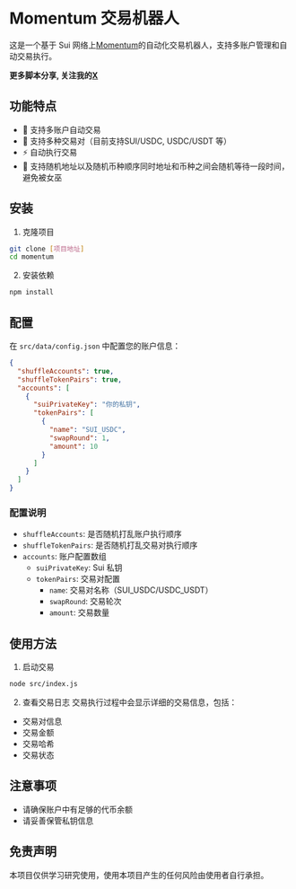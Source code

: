 # Momentum 交易机器人

这是一个基于 Sui 网络上[Momentum](https://app.mmt.finance/leaderboard?refer=K702JN)的自动化交易机器人，支持多账户管理和自动交易执行。

**更多脚本分享, 关注我的[X](https://x.com/0Xiaofan22921)**

## 功能特点

- 🔄 支持多账户自动交易
- 💱 支持多种交易对（目前支持SUI/USDC, USDC/USDT 等）
- ⚡ 自动执行交易
- 🎲 支持随机地址以及随机币种顺序同时地址和币种之间会随机等待一段时间，避免被女巫

## 安装

1. 克隆项目
```bash
git clone [项目地址]
cd momentum
```

2. 安装依赖
```bash
npm install
```

## 配置

在 `src/data/config.json` 中配置您的账户信息：

```json
{
  "shuffleAccounts": true,
  "shuffleTokenPairs": true,
  "accounts": [
    {
      "suiPrivateKey": "你的私钥",
      "tokenPairs": [
        {
          "name": "SUI_USDC",
          "swapRound": 1,
          "amount": 10
        }
      ]
    }
  ]
}
```

### 配置说明

- `shuffleAccounts`: 是否随机打乱账户执行顺序
- `shuffleTokenPairs`: 是否随机打乱交易对执行顺序
- `accounts`: 账户配置数组
  - `suiPrivateKey`: Sui 私钥
  - `tokenPairs`: 交易对配置
    - `name`: 交易对名称（SUI_USDC/USDC_USDT）
    - `swapRound`: 交易轮次
    - `amount`: 交易数量

## 使用方法

1. 启动交易
```bash
node src/index.js
```

2. 查看交易日志
交易执行过程中会显示详细的交易信息，包括：
- 交易对信息
- 交易金额
- 交易哈希
- 交易状态

## 注意事项

- 请确保账户中有足够的代币余额
- 请妥善保管私钥信息

## 免责声明

本项目仅供学习研究使用，使用本项目产生的任何风险由使用者自行承担。 